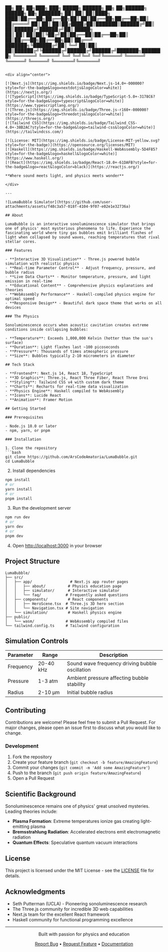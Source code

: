 ██╗     ██╗   ██╗███╗   ███╗ █████╗ ██████╗ ██╗   ██╗██████╗ ██████╗ ██╗     ███████╗
██║     ██║   ██║████╗ ████║██╔══██╗██╔══██╗██║   ██║██╔══██╗██╔══██╗██║     ██╔════╝
██║     ██║   ██║██╔████╔██║███████║██████╔╝██║   ██║██████╔╝██████╔╝██║     █████╗  
██║     ██║   ██║██║╚██╔╝██║██╔══██║██╔══██╗██║   ██║██╔══██╗██╔══██╗██║     ██╔══╝  
███████╗╚██████╔╝██║ ╚═╝ ██║██║  ██║██████╔╝╚██████╔╝██████╔╝██████╔╝███████╗███████╗
╚══════╝ ╚═════╝ ╚═╝     ╚═╝╚═╝  ╚═╝╚═════╝  ╚═════╝ ╚═════╝ ╚═════╝ ╚══════╝╚══════╝
```

<div align="center">

[![Next.js](https://img.shields.io/badge/Next.js-14.0+-000000?style=for-the-badge&logo=nextdotjs&logoColor=white)](https://nextjs.org/)
[![TypeScript](https://img.shields.io/badge/TypeScript-5.0+-3178C6?style=for-the-badge&logo=typescript&logoColor=white)](https://www.typescriptlang.org/)
[![Three.js](https://img.shields.io/badge/Three.js-r160+-000000?style=for-the-badge&logo=threedotjs&logoColor=white)](https://threejs.org/)
[![Tailwind CSS](https://img.shields.io/badge/Tailwind_CSS-4.0+-38B2AC?style=for-the-badge&logo=tailwind-css&logoColor=white)](https://tailwindcss.com/)

[![License: MIT](https://img.shields.io/badge/License-MIT-yellow.svg?style=for-the-badge)](https://opensource.org/licenses/MIT)
[![Haskell](https://img.shields.io/badge/Haskell-WebAssembly-5D4F85?style=for-the-badge&logo=haskell&logoColor=white)](https://www.haskell.org/)
[![React](https://img.shields.io/badge/React-18.0+-61DAFB?style=for-the-badge&logo=react&logoColor=black)](https://reactjs.org/)

**Where sound meets light, and physics meets wonder**

</div>

---

![LumaBubble Simulator](https://github.com/user-attachments/assets/f48c3a57-018f-4104-9f07-e02e1e32736a)

## About

LumaBubble is an interactive sonoluminescence simulator that brings one of physics' most mysterious phenomena to life. Experience the fascinating world where tiny gas bubbles emit brilliant flashes of light when collapsed by sound waves, reaching temperatures that rival stellar cores.

### Features

- **Interactive 3D Visualization** - Three.js powered bubble simulation with realistic physics
- **Real-time Parameter Control** - Adjust frequency, pressure, and bubble radius
- **Live Data Charts** - Monitor temperature, pressure, and light emission in real-time
- **Educational Content** - Comprehensive physics explanations and theories
- **WebAssembly Performance** - Haskell-compiled physics engine for optimal speed
- **Responsive Design** - Beautiful dark space theme that works on all devices

### The Physics

Sonoluminescence occurs when acoustic cavitation creates extreme conditions inside collapsing bubbles:

- **Temperature**: Exceeds 1,000,000 Kelvin (hotter than the sun's surface)
- **Duration**: Light flashes last ~100 picoseconds
- **Pressure**: Thousands of times atmospheric pressure
- **Size**: Bubbles typically 2-10 micrometers in diameter

## Tech Stack

- **Frontend**: Next.js 14, React 18, TypeScript
- **3D Graphics**: Three.js, React Three Fiber, React Three Drei
- **Styling**: Tailwind CSS v4 with custom dark theme
- **Charts**: Recharts for real-time data visualization
- **Physics Engine**: Haskell compiled to WebAssembly
- **Icons**: Lucide React
- **Animation**: Framer Motion

## Getting Started

### Prerequisites

- Node.js 18.0 or later
- npm, yarn, or pnpm

### Installation

1. Clone the repository
```bash
git clone https://github.com/ArsCodeAmatoria/LumaBubble.git
cd LumaBubble
```

2. Install dependencies
```bash
npm install
# or
yarn install
# or
pnpm install
```

3. Run the development server
```bash
npm run dev
# or
yarn dev
# or
pnpm dev
```

4. Open [http://localhost:3000](http://localhost:3000) in your browser

## Project Structure

```
LumaBubble/
├── src/
│   ├── app/                 # Next.js app router pages
│   │   ├── about/          # Physics education page
│   │   ├── simulator/      # Interactive simulator
│   │   └── faq/           # Frequently asked questions
│   ├── components/         # React components
│   │   ├── HeroScene.tsx  # Three.js 3D hero section
│   │   └── Navigation.tsx # Site navigation
│   └── simulation/         # Haskell physics engine
├── public/
│   └── wasm/              # WebAssembly compiled files
└── tailwind.config.ts     # Tailwind configuration
```

## Simulation Controls

| Parameter | Range | Description |
|-----------|-------|-------------|
| Frequency | 20-40 kHz | Sound wave frequency driving bubble oscillation |
| Pressure | 1-3 atm | Ambient pressure affecting bubble stability |
| Radius | 2-10 μm | Initial bubble radius |

## Contributing

Contributions are welcome! Please feel free to submit a Pull Request. For major changes, please open an issue first to discuss what you would like to change.

### Development

1. Fork the repository
2. Create your feature branch (`git checkout -b feature/AmazingFeature`)
3. Commit your changes (`git commit -m 'Add some AmazingFeature'`)
4. Push to the branch (`git push origin feature/AmazingFeature`)
5. Open a Pull Request

## Scientific Background

Sonoluminescence remains one of physics' great unsolved mysteries. Leading theories include:

- **Plasma Formation**: Extreme temperatures ionize gas creating light-emitting plasma
- **Bremsstrahlung Radiation**: Accelerated electrons emit electromagnetic radiation
- **Quantum Effects**: Speculative quantum vacuum interactions

## License

This project is licensed under the MIT License - see the [LICENSE](LICENSE) file for details.

## Acknowledgments

- Seth Putterman (UCLA) - Pioneering sonoluminescence research
- The Three.js community for incredible 3D web capabilities
- Next.js team for the excellent React framework
- Haskell community for functional programming excellence

---

<div align="center">

Built with passion for physics and education

[Report Bug](https://github.com/ArsCodeAmatoria/LumaBubble/issues) • [Request Feature](https://github.com/ArsCodeAmatoria/LumaBubble/issues) • [Documentation](https://github.com/ArsCodeAmatoria/LumaBubble/wiki)

</div>
